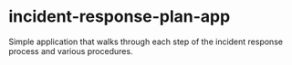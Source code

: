 # incident-response-plan-app
Simple application that walks through each step of the incident response process and various procedures.
